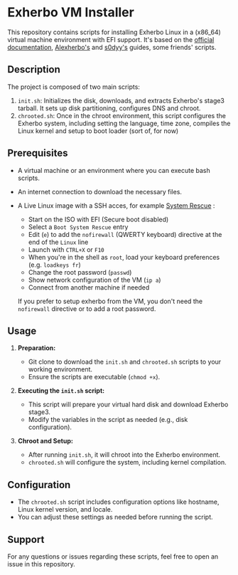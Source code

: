 # Exherbo VM Installer

This repository contains scripts for installing Exherbo Linux in a (x86_64) virtual machine environment with EFI support. It's based on the [official documentation](https://www.exherbolinux.org/docs/install-guide.html), [Alexherbo's](https://alexherbo2.github.io/wiki/exherbo/install-guide/) and [s0dyy's](https://gist.github.com/s0dyy/905be36b2c39fb8c14906e15c05c68a3) guides, some friends' scripts.

## Description

The project is composed of two main scripts:

1. `init.sh`: Initializes the disk, downloads, and extracts Exherbo's stage3 tarball. It sets up disk partitioning, configures DNS and chroot.
2. `chrooted.sh`: Once in the chroot environment, this script configures the Exherbo system, including setting the language, time zone, compiles the Linux kernel and setup to boot loader (sort of, for now)

## Prerequisites

- A virtual machine or an environment where you can execute bash scripts.
- An internet connection to download the necessary files.
- A Live Linux image with a SSH acces, for example [System Rescue](https://www.system-rescue.org/Download/) :
  - Start on the ISO with EFI (Secure boot disabled)
  - Select a `Boot System Rescue` entry
  - Edit (`e`) to add the `nofirewall` (QWERTY keyboard) directive at the end of the `Linux` line
  - Launch with `CTRL+X` or `F10`
  - When you're in the shell as `root`, load your keyboard preferences (e.g. `loadkeys fr`)
  - Change the root password (`passwd`)
  - Show network configuration of the VM (`ip a`)
  - Connect from another machine if needed

  If you prefer to setup exherbo from the VM, you don't need the `nofirewall` directive or to add a root password.

## Usage

1. **Preparation:**
   - Git clone to download the `init.sh` and `chrooted.sh` scripts to your working environment.
   - Ensure the scripts are executable (`chmod +x`).

2. **Executing the `init.sh` script:**
   - This script will prepare your virtual hard disk and download Exherbo stage3.
   - Modify the variables in the script as needed (e.g., disk configuration).

3. **Chroot and Setup:**
   - After running `init.sh`, it will chroot into the Exherbo environment.
   - `chrooted.sh` will configure the system, including kernel compilation.

## Configuration

- The `chrooted.sh` script includes configuration options like hostname, Linux kernel version, and locale.
- You can adjust these settings as needed before running the script.

## Support

For any questions or issues regarding these scripts, feel free to open an issue in this repository.
